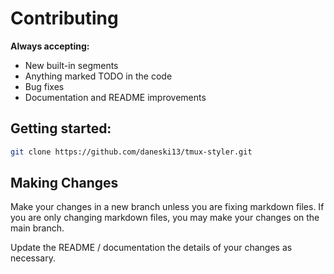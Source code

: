 # Contributing

**Always accepting:** 

* New built-in segments
* Anything marked TODO in the code
* Bug fixes
* Documentation and README improvements

## Getting started:

```bash
git clone https://github.com/daneski13/tmux-styler.git
```

## Making Changes

Make your changes in a new branch unless you are fixing markdown files. If you are only changing markdown files, you may make your changes on the main branch.

Update the README / documentation the details of your changes as necessary.